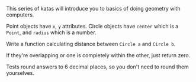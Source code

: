 This series of katas will introduce you to basics of doing geometry with computers.

Point objects have `x`, `y` attributes.
Circle objects have `center` which is a `Point`, and `radius` which is a number.

Write a function calculating distance between `Circle a` and `Circle b`.

If they're overlapping or one is completely within the other, just return zero.

Tests round answers to 6 decimal places, so you don't need to round them yourselves.